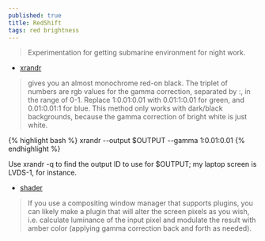 ```yaml
---
published: true
title: RedShift
tags: red brightness
---
```

> Experimentation for getting submarine environment for night work.

- [xrandr](https://unix.stackexchange.com/questions/526537/is-it-possible-to-change-my-display-to-amber-monochrome/526590#526590)
> gives you an almost monochrome red-on black. The triplet of numbers are rgb values for the gamma correction, separated by :, in the range of 0-1. Replace 1:0.01:0.01 with 0.01:1:0.01 for green, and 0.01:0.01:1 for blue. This method only works with dark/black backgrounds, because the gamma correction of bright white is just white.

{% highlight bash %}
xrandr --output $OUTPUT --gamma 1:0.01:0.01
{% endhighlight %}

Use xrandr -q to find the output ID to use for $OUTPUT; my laptop screen is LVDS-1, for instance.

- [shader](https://unix.stackexchange.com/questions/526537/is-it-possible-to-change-my-display-to-amber-monochrome/567695#567695)
> If you use a compositing window manager that supports plugins, you can likely make a plugin that will alter the screen pixels as you wish, i.e. calculate luminance of the input pixel and modulate the result with amber color (applying gamma correction back and forth as needed).
